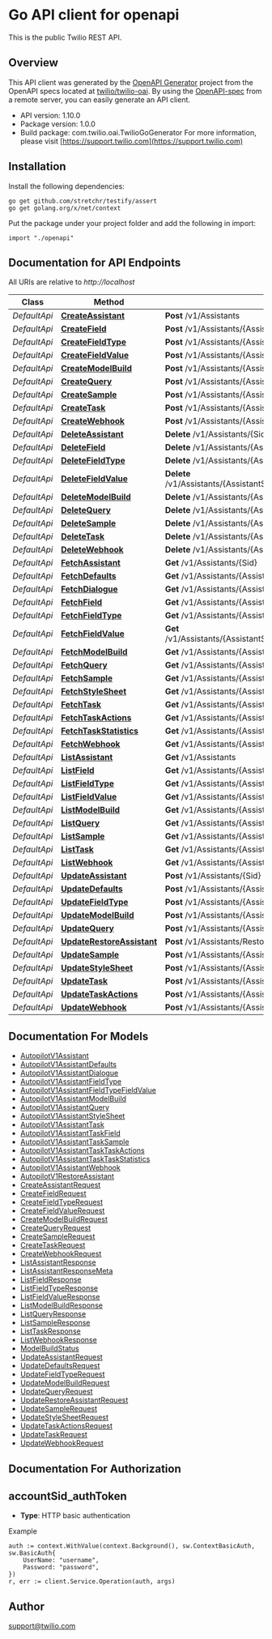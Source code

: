 # Go API client for openapi

This is the public Twilio REST API.

## Overview
This API client was generated by the [OpenAPI Generator](https://openapi-generator.tech) project from the OpenAPI specs located at [twilio/twilio-oai](https://github.com/twilio/twilio-oai/tree/main/spec).  By using the [OpenAPI-spec](https://www.openapis.org/) from a remote server, you can easily generate an API client.

- API version: 1.10.0
- Package version: 1.0.0
- Build package: com.twilio.oai.TwilioGoGenerator
For more information, please visit [https://support.twilio.com](https://support.twilio.com)

## Installation

Install the following dependencies:

```shell
go get github.com/stretchr/testify/assert
go get golang.org/x/net/context
```

Put the package under your project folder and add the following in import:

```golang
import "./openapi"
```

## Documentation for API Endpoints

All URIs are relative to *http://localhost*

Class | Method | HTTP request | Description
------------ | ------------- | ------------- | -------------
*DefaultApi* | [**CreateAssistant**](docs/DefaultApi.md#createassistant) | **Post** /v1/Assistants | 
*DefaultApi* | [**CreateField**](docs/DefaultApi.md#createfield) | **Post** /v1/Assistants/{AssistantSid}/Tasks/{TaskSid}/Fields | 
*DefaultApi* | [**CreateFieldType**](docs/DefaultApi.md#createfieldtype) | **Post** /v1/Assistants/{AssistantSid}/FieldTypes | 
*DefaultApi* | [**CreateFieldValue**](docs/DefaultApi.md#createfieldvalue) | **Post** /v1/Assistants/{AssistantSid}/FieldTypes/{FieldTypeSid}/FieldValues | 
*DefaultApi* | [**CreateModelBuild**](docs/DefaultApi.md#createmodelbuild) | **Post** /v1/Assistants/{AssistantSid}/ModelBuilds | 
*DefaultApi* | [**CreateQuery**](docs/DefaultApi.md#createquery) | **Post** /v1/Assistants/{AssistantSid}/Queries | 
*DefaultApi* | [**CreateSample**](docs/DefaultApi.md#createsample) | **Post** /v1/Assistants/{AssistantSid}/Tasks/{TaskSid}/Samples | 
*DefaultApi* | [**CreateTask**](docs/DefaultApi.md#createtask) | **Post** /v1/Assistants/{AssistantSid}/Tasks | 
*DefaultApi* | [**CreateWebhook**](docs/DefaultApi.md#createwebhook) | **Post** /v1/Assistants/{AssistantSid}/Webhooks | 
*DefaultApi* | [**DeleteAssistant**](docs/DefaultApi.md#deleteassistant) | **Delete** /v1/Assistants/{Sid} | 
*DefaultApi* | [**DeleteField**](docs/DefaultApi.md#deletefield) | **Delete** /v1/Assistants/{AssistantSid}/Tasks/{TaskSid}/Fields/{Sid} | 
*DefaultApi* | [**DeleteFieldType**](docs/DefaultApi.md#deletefieldtype) | **Delete** /v1/Assistants/{AssistantSid}/FieldTypes/{Sid} | 
*DefaultApi* | [**DeleteFieldValue**](docs/DefaultApi.md#deletefieldvalue) | **Delete** /v1/Assistants/{AssistantSid}/FieldTypes/{FieldTypeSid}/FieldValues/{Sid} | 
*DefaultApi* | [**DeleteModelBuild**](docs/DefaultApi.md#deletemodelbuild) | **Delete** /v1/Assistants/{AssistantSid}/ModelBuilds/{Sid} | 
*DefaultApi* | [**DeleteQuery**](docs/DefaultApi.md#deletequery) | **Delete** /v1/Assistants/{AssistantSid}/Queries/{Sid} | 
*DefaultApi* | [**DeleteSample**](docs/DefaultApi.md#deletesample) | **Delete** /v1/Assistants/{AssistantSid}/Tasks/{TaskSid}/Samples/{Sid} | 
*DefaultApi* | [**DeleteTask**](docs/DefaultApi.md#deletetask) | **Delete** /v1/Assistants/{AssistantSid}/Tasks/{Sid} | 
*DefaultApi* | [**DeleteWebhook**](docs/DefaultApi.md#deletewebhook) | **Delete** /v1/Assistants/{AssistantSid}/Webhooks/{Sid} | 
*DefaultApi* | [**FetchAssistant**](docs/DefaultApi.md#fetchassistant) | **Get** /v1/Assistants/{Sid} | 
*DefaultApi* | [**FetchDefaults**](docs/DefaultApi.md#fetchdefaults) | **Get** /v1/Assistants/{AssistantSid}/Defaults | 
*DefaultApi* | [**FetchDialogue**](docs/DefaultApi.md#fetchdialogue) | **Get** /v1/Assistants/{AssistantSid}/Dialogues/{Sid} | 
*DefaultApi* | [**FetchField**](docs/DefaultApi.md#fetchfield) | **Get** /v1/Assistants/{AssistantSid}/Tasks/{TaskSid}/Fields/{Sid} | 
*DefaultApi* | [**FetchFieldType**](docs/DefaultApi.md#fetchfieldtype) | **Get** /v1/Assistants/{AssistantSid}/FieldTypes/{Sid} | 
*DefaultApi* | [**FetchFieldValue**](docs/DefaultApi.md#fetchfieldvalue) | **Get** /v1/Assistants/{AssistantSid}/FieldTypes/{FieldTypeSid}/FieldValues/{Sid} | 
*DefaultApi* | [**FetchModelBuild**](docs/DefaultApi.md#fetchmodelbuild) | **Get** /v1/Assistants/{AssistantSid}/ModelBuilds/{Sid} | 
*DefaultApi* | [**FetchQuery**](docs/DefaultApi.md#fetchquery) | **Get** /v1/Assistants/{AssistantSid}/Queries/{Sid} | 
*DefaultApi* | [**FetchSample**](docs/DefaultApi.md#fetchsample) | **Get** /v1/Assistants/{AssistantSid}/Tasks/{TaskSid}/Samples/{Sid} | 
*DefaultApi* | [**FetchStyleSheet**](docs/DefaultApi.md#fetchstylesheet) | **Get** /v1/Assistants/{AssistantSid}/StyleSheet | 
*DefaultApi* | [**FetchTask**](docs/DefaultApi.md#fetchtask) | **Get** /v1/Assistants/{AssistantSid}/Tasks/{Sid} | 
*DefaultApi* | [**FetchTaskActions**](docs/DefaultApi.md#fetchtaskactions) | **Get** /v1/Assistants/{AssistantSid}/Tasks/{TaskSid}/Actions | 
*DefaultApi* | [**FetchTaskStatistics**](docs/DefaultApi.md#fetchtaskstatistics) | **Get** /v1/Assistants/{AssistantSid}/Tasks/{TaskSid}/Statistics | 
*DefaultApi* | [**FetchWebhook**](docs/DefaultApi.md#fetchwebhook) | **Get** /v1/Assistants/{AssistantSid}/Webhooks/{Sid} | 
*DefaultApi* | [**ListAssistant**](docs/DefaultApi.md#listassistant) | **Get** /v1/Assistants | 
*DefaultApi* | [**ListField**](docs/DefaultApi.md#listfield) | **Get** /v1/Assistants/{AssistantSid}/Tasks/{TaskSid}/Fields | 
*DefaultApi* | [**ListFieldType**](docs/DefaultApi.md#listfieldtype) | **Get** /v1/Assistants/{AssistantSid}/FieldTypes | 
*DefaultApi* | [**ListFieldValue**](docs/DefaultApi.md#listfieldvalue) | **Get** /v1/Assistants/{AssistantSid}/FieldTypes/{FieldTypeSid}/FieldValues | 
*DefaultApi* | [**ListModelBuild**](docs/DefaultApi.md#listmodelbuild) | **Get** /v1/Assistants/{AssistantSid}/ModelBuilds | 
*DefaultApi* | [**ListQuery**](docs/DefaultApi.md#listquery) | **Get** /v1/Assistants/{AssistantSid}/Queries | 
*DefaultApi* | [**ListSample**](docs/DefaultApi.md#listsample) | **Get** /v1/Assistants/{AssistantSid}/Tasks/{TaskSid}/Samples | 
*DefaultApi* | [**ListTask**](docs/DefaultApi.md#listtask) | **Get** /v1/Assistants/{AssistantSid}/Tasks | 
*DefaultApi* | [**ListWebhook**](docs/DefaultApi.md#listwebhook) | **Get** /v1/Assistants/{AssistantSid}/Webhooks | 
*DefaultApi* | [**UpdateAssistant**](docs/DefaultApi.md#updateassistant) | **Post** /v1/Assistants/{Sid} | 
*DefaultApi* | [**UpdateDefaults**](docs/DefaultApi.md#updatedefaults) | **Post** /v1/Assistants/{AssistantSid}/Defaults | 
*DefaultApi* | [**UpdateFieldType**](docs/DefaultApi.md#updatefieldtype) | **Post** /v1/Assistants/{AssistantSid}/FieldTypes/{Sid} | 
*DefaultApi* | [**UpdateModelBuild**](docs/DefaultApi.md#updatemodelbuild) | **Post** /v1/Assistants/{AssistantSid}/ModelBuilds/{Sid} | 
*DefaultApi* | [**UpdateQuery**](docs/DefaultApi.md#updatequery) | **Post** /v1/Assistants/{AssistantSid}/Queries/{Sid} | 
*DefaultApi* | [**UpdateRestoreAssistant**](docs/DefaultApi.md#updaterestoreassistant) | **Post** /v1/Assistants/Restore | 
*DefaultApi* | [**UpdateSample**](docs/DefaultApi.md#updatesample) | **Post** /v1/Assistants/{AssistantSid}/Tasks/{TaskSid}/Samples/{Sid} | 
*DefaultApi* | [**UpdateStyleSheet**](docs/DefaultApi.md#updatestylesheet) | **Post** /v1/Assistants/{AssistantSid}/StyleSheet | 
*DefaultApi* | [**UpdateTask**](docs/DefaultApi.md#updatetask) | **Post** /v1/Assistants/{AssistantSid}/Tasks/{Sid} | 
*DefaultApi* | [**UpdateTaskActions**](docs/DefaultApi.md#updatetaskactions) | **Post** /v1/Assistants/{AssistantSid}/Tasks/{TaskSid}/Actions | 
*DefaultApi* | [**UpdateWebhook**](docs/DefaultApi.md#updatewebhook) | **Post** /v1/Assistants/{AssistantSid}/Webhooks/{Sid} | 


## Documentation For Models

 - [AutopilotV1Assistant](docs/AutopilotV1Assistant.md)
 - [AutopilotV1AssistantDefaults](docs/AutopilotV1AssistantDefaults.md)
 - [AutopilotV1AssistantDialogue](docs/AutopilotV1AssistantDialogue.md)
 - [AutopilotV1AssistantFieldType](docs/AutopilotV1AssistantFieldType.md)
 - [AutopilotV1AssistantFieldTypeFieldValue](docs/AutopilotV1AssistantFieldTypeFieldValue.md)
 - [AutopilotV1AssistantModelBuild](docs/AutopilotV1AssistantModelBuild.md)
 - [AutopilotV1AssistantQuery](docs/AutopilotV1AssistantQuery.md)
 - [AutopilotV1AssistantStyleSheet](docs/AutopilotV1AssistantStyleSheet.md)
 - [AutopilotV1AssistantTask](docs/AutopilotV1AssistantTask.md)
 - [AutopilotV1AssistantTaskField](docs/AutopilotV1AssistantTaskField.md)
 - [AutopilotV1AssistantTaskSample](docs/AutopilotV1AssistantTaskSample.md)
 - [AutopilotV1AssistantTaskTaskActions](docs/AutopilotV1AssistantTaskTaskActions.md)
 - [AutopilotV1AssistantTaskTaskStatistics](docs/AutopilotV1AssistantTaskTaskStatistics.md)
 - [AutopilotV1AssistantWebhook](docs/AutopilotV1AssistantWebhook.md)
 - [AutopilotV1RestoreAssistant](docs/AutopilotV1RestoreAssistant.md)
 - [CreateAssistantRequest](docs/CreateAssistantRequest.md)
 - [CreateFieldRequest](docs/CreateFieldRequest.md)
 - [CreateFieldTypeRequest](docs/CreateFieldTypeRequest.md)
 - [CreateFieldValueRequest](docs/CreateFieldValueRequest.md)
 - [CreateModelBuildRequest](docs/CreateModelBuildRequest.md)
 - [CreateQueryRequest](docs/CreateQueryRequest.md)
 - [CreateSampleRequest](docs/CreateSampleRequest.md)
 - [CreateTaskRequest](docs/CreateTaskRequest.md)
 - [CreateWebhookRequest](docs/CreateWebhookRequest.md)
 - [ListAssistantResponse](docs/ListAssistantResponse.md)
 - [ListAssistantResponseMeta](docs/ListAssistantResponseMeta.md)
 - [ListFieldResponse](docs/ListFieldResponse.md)
 - [ListFieldTypeResponse](docs/ListFieldTypeResponse.md)
 - [ListFieldValueResponse](docs/ListFieldValueResponse.md)
 - [ListModelBuildResponse](docs/ListModelBuildResponse.md)
 - [ListQueryResponse](docs/ListQueryResponse.md)
 - [ListSampleResponse](docs/ListSampleResponse.md)
 - [ListTaskResponse](docs/ListTaskResponse.md)
 - [ListWebhookResponse](docs/ListWebhookResponse.md)
 - [ModelBuildStatus](docs/ModelBuildStatus.md)
 - [UpdateAssistantRequest](docs/UpdateAssistantRequest.md)
 - [UpdateDefaultsRequest](docs/UpdateDefaultsRequest.md)
 - [UpdateFieldTypeRequest](docs/UpdateFieldTypeRequest.md)
 - [UpdateModelBuildRequest](docs/UpdateModelBuildRequest.md)
 - [UpdateQueryRequest](docs/UpdateQueryRequest.md)
 - [UpdateRestoreAssistantRequest](docs/UpdateRestoreAssistantRequest.md)
 - [UpdateSampleRequest](docs/UpdateSampleRequest.md)
 - [UpdateStyleSheetRequest](docs/UpdateStyleSheetRequest.md)
 - [UpdateTaskActionsRequest](docs/UpdateTaskActionsRequest.md)
 - [UpdateTaskRequest](docs/UpdateTaskRequest.md)
 - [UpdateWebhookRequest](docs/UpdateWebhookRequest.md)


## Documentation For Authorization



## accountSid_authToken

- **Type**: HTTP basic authentication

Example

```golang
auth := context.WithValue(context.Background(), sw.ContextBasicAuth, sw.BasicAuth{
    UserName: "username",
    Password: "password",
})
r, err := client.Service.Operation(auth, args)
```


## Author

support@twilio.com


